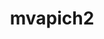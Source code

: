 ---
title: "mvapich2"
layout: cache
categories: [package, develop]
meta: {"versions": ["2.3.7", "2.3.7-1"], "compilers": ["gcc@=7.3.1", "gcc@=7.5.0"], "oss": ["amzn2", "ubuntu18.04"], "platforms": ["linux"], "targets": ["ivybridge", "x86_64", "x86_64_v3"], "stacks": ["radiuss", "root"], "num_specs": 73, "num_specs_by_stack": {"root": 73, "radiuss": 6}}
spec_details: [{"hash": "7o5ypndqat2ze75mcb6q35ba2xvftl7l", "compiler": "gcc@=7.3.1", "versions": ["2.3.7"], "os": "amzn2", "platform": "linux", "target": "ivybridge", "variants": ["~alloca", "build_system=autotools", "ch3_rank_bits=32", "~cuda", "~debug", "fabrics=mrail", "file_systems=auto", "process_managers=auto", "+regcache", "threads=multiple", "+wrapperrpath"], "stacks": ["root"], "size": "-", "tarball": "https://binaries.spack.io/develop/build_cache/linux-amzn2-ivybridge/gcc-7.3.1/mvapich2-2.3.7/linux-amzn2-ivybridge-gcc-7.3.1-mvapich2-2.3.7-7o5ypndqat2ze75mcb6q35ba2xvftl7l.spack"}, {"hash": "uergfnvrpah6cvix33mumsnvdb5s2klm", "compiler": "gcc@=7.3.1", "versions": ["2.3.7"], "os": "amzn2", "platform": "linux", "target": "ivybridge", "variants": ["~alloca", "build_system=autotools", "ch3_rank_bits=32", "~cuda", "~debug", "fabrics=mrail", "file_systems=auto", "process_managers=auto", "+regcache", "threads=multiple", "+wrapperrpath"], "stacks": ["root"], "size": "-", "tarball": "https://binaries.spack.io/develop/build_cache/linux-amzn2-ivybridge/gcc-7.3.1/mvapich2-2.3.7/linux-amzn2-ivybridge-gcc-7.3.1-mvapich2-2.3.7-uergfnvrpah6cvix33mumsnvdb5s2klm.spack"}, {"hash": "xqkmgrd37ginl42qtoxxg7vlmcfdgl3z", "compiler": "gcc@=7.3.1", "versions": ["2.3.7"], "os": "amzn2", "platform": "linux", "target": "x86_64_v3", "variants": ["~alloca", "build_system=autotools", "ch3_rank_bits=32", "~cuda", "~debug", "fabrics=mrail", "file_systems=auto", "process_managers=auto", "+regcache", "threads=multiple", "+wrapperrpath"], "stacks": ["root"], "size": "-", "tarball": "https://binaries.spack.io/develop/build_cache/linux-amzn2-x86_64_v3/gcc-7.3.1/mvapich2-2.3.7/linux-amzn2-x86_64_v3-gcc-7.3.1-mvapich2-2.3.7-xqkmgrd37ginl42qtoxxg7vlmcfdgl3z.spack"}, {"hash": "ex7udibz42gdin4q3vfcoj7gllhhydll", "compiler": "gcc@=7.3.1", "versions": ["2.3.7"], "os": "amzn2", "platform": "linux", "target": "x86_64_v3", "variants": ["~alloca", "build_system=autotools", "ch3_rank_bits=32", "~cuda", "~debug", "fabrics=mrail", "file_systems=auto", "process_managers=auto", "+regcache", "threads=multiple", "+wrapperrpath"], "stacks": ["root"], "size": "-", "tarball": "https://binaries.spack.io/develop/build_cache/linux-amzn2-x86_64_v3/gcc-7.3.1/mvapich2-2.3.7/linux-amzn2-x86_64_v3-gcc-7.3.1-mvapich2-2.3.7-ex7udibz42gdin4q3vfcoj7gllhhydll.spack"}, {"hash": "2gnaw6lxgbk6e3kiu32svzkf56nqa7gh", "compiler": "gcc@=7.3.1", "versions": ["2.3.7"], "os": "amzn2", "platform": "linux", "target": "x86_64_v3", "variants": ["~alloca", "build_system=autotools", "ch3_rank_bits=32", "~cuda", "~debug", "fabrics=mrail", "file_systems=auto", "~hwlocv2", "process_managers=auto", "+regcache", "threads=multiple", "+wrapperrpath"], "stacks": ["root"], "size": "-", "tarball": "https://binaries.spack.io/develop/build_cache/linux-amzn2-x86_64_v3/gcc-7.3.1/mvapich2-2.3.7/linux-amzn2-x86_64_v3-gcc-7.3.1-mvapich2-2.3.7-2gnaw6lxgbk6e3kiu32svzkf56nqa7gh.spack"}, {"hash": "57ow4xggpmnivsk62zqgsoxdwbjqlvzf", "compiler": "gcc@=7.3.1", "versions": ["2.3.7"], "os": "amzn2", "platform": "linux", "target": "x86_64_v3", "variants": ["~alloca", "build_system=autotools", "ch3_rank_bits=32", "~cuda", "~debug", "fabrics=mrail", "file_systems=auto", "process_managers=auto", "+regcache", "threads=multiple", "+wrapperrpath"], "stacks": ["root"], "size": "-", "tarball": "https://binaries.spack.io/develop/build_cache/linux-amzn2-x86_64_v3/gcc-7.3.1/mvapich2-2.3.7/linux-amzn2-x86_64_v3-gcc-7.3.1-mvapich2-2.3.7-57ow4xggpmnivsk62zqgsoxdwbjqlvzf.spack"}, {"hash": "v6ibvugtjn3jzgr6galf7pmueltv2yg4", "compiler": "gcc@=7.3.1", "versions": ["2.3.7"], "os": "amzn2", "platform": "linux", "target": "x86_64_v3", "variants": ["~alloca", "build_system=autotools", "ch3_rank_bits=32", "~cuda", "~debug", "fabrics=mrail", "file_systems=auto", "process_managers=auto", "+regcache", "threads=multiple", "+wrapperrpath"], "stacks": ["root"], "size": "-", "tarball": "https://binaries.spack.io/develop/build_cache/linux-amzn2-x86_64_v3/gcc-7.3.1/mvapich2-2.3.7/linux-amzn2-x86_64_v3-gcc-7.3.1-mvapich2-2.3.7-v6ibvugtjn3jzgr6galf7pmueltv2yg4.spack"}, {"hash": "5jgn47g47bby5fx2lghv2gynjbtp7adn", "compiler": "gcc@=7.3.1", "versions": ["2.3.7"], "os": "amzn2", "platform": "linux", "target": "x86_64_v3", "variants": ["~alloca", "build_system=autotools", "ch3_rank_bits=32", "~cuda", "~debug", "fabrics=mrail", "file_systems=auto", "process_managers=auto", "+regcache", "threads=multiple", "+wrapperrpath"], "stacks": ["root"], "size": "-", "tarball": "https://binaries.spack.io/develop/build_cache/linux-amzn2-x86_64_v3/gcc-7.3.1/mvapich2-2.3.7/linux-amzn2-x86_64_v3-gcc-7.3.1-mvapich2-2.3.7-5jgn47g47bby5fx2lghv2gynjbtp7adn.spack"}, {"hash": "vp5pwki353r7icvbur66x4hjtnpoursj", "compiler": "gcc@=7.3.1", "versions": ["2.3.7"], "os": "amzn2", "platform": "linux", "target": "x86_64_v3", "variants": ["~alloca", "build_system=autotools", "ch3_rank_bits=32", "~cuda", "~debug", "fabrics=mrail", "file_systems=auto", "process_managers=auto", "+regcache", "threads=multiple", "+wrapperrpath"], "stacks": ["root"], "size": "-", "tarball": "https://binaries.spack.io/develop/build_cache/linux-amzn2-x86_64_v3/gcc-7.3.1/mvapich2-2.3.7/linux-amzn2-x86_64_v3-gcc-7.3.1-mvapich2-2.3.7-vp5pwki353r7icvbur66x4hjtnpoursj.spack"}, {"hash": "m3fvsgqdaossvoylgxwcold5xlu3ln72", "compiler": "gcc@=7.3.1", "versions": ["2.3.7"], "os": "amzn2", "platform": "linux", "target": "x86_64_v3", "variants": ["~alloca", "ch3_rank_bits=32", "~cuda", "~debug", "fabrics=mrail", "file_systems=auto", "process_managers=auto", "+regcache", "threads=multiple", "+wrapperrpath"], "stacks": ["root"], "size": "-", "tarball": "https://binaries.spack.io/develop/build_cache/linux-amzn2-x86_64_v3/gcc-7.3.1/mvapich2-2.3.7/linux-amzn2-x86_64_v3-gcc-7.3.1-mvapich2-2.3.7-m3fvsgqdaossvoylgxwcold5xlu3ln72.spack"}, {"hash": "dktiad7lbayjoqacns6subjgsmmdypps", "compiler": "gcc@=7.5.0", "versions": ["2.3.7"], "os": "ubuntu18.04", "platform": "linux", "target": "x86_64", "variants": ["~alloca", "ch3_rank_bits=32", "~cuda", "~debug", "fabrics=mrail", "file_systems=auto", "process_managers=auto", "+regcache", "threads=multiple", "+wrapperrpath"], "stacks": ["root"], "size": "-", "tarball": "https://binaries.spack.io/develop/build_cache/linux-ubuntu18.04-x86_64/gcc-7.5.0/mvapich2-2.3.7/linux-ubuntu18.04-x86_64-gcc-7.5.0-mvapich2-2.3.7-dktiad7lbayjoqacns6subjgsmmdypps.spack"}, {"hash": "ezq6rao4epbcsdk7ilcykvw3pnu4xhfm", "compiler": "gcc@=7.5.0", "versions": ["2.3.7"], "os": "ubuntu18.04", "platform": "linux", "target": "x86_64", "variants": ["~alloca", "ch3_rank_bits=32", "~cuda", "~debug", "fabrics=mrail", "file_systems=auto", "process_managers=auto", "+regcache", "threads=multiple", "+wrapperrpath"], "stacks": ["root"], "size": "-", "tarball": "https://binaries.spack.io/develop/build_cache/linux-ubuntu18.04-x86_64/gcc-7.5.0/mvapich2-2.3.7/linux-ubuntu18.04-x86_64-gcc-7.5.0-mvapich2-2.3.7-ezq6rao4epbcsdk7ilcykvw3pnu4xhfm.spack"}, {"hash": "44eo23tuabxv74nbfb5qqmhgugscqnaa", "compiler": "gcc@=7.5.0", "versions": ["2.3.7"], "os": "ubuntu18.04", "platform": "linux", "target": "x86_64", "variants": ["~alloca", "ch3_rank_bits=32", "~cuda", "~debug", "fabrics=mrail", "file_systems=auto", "process_managers=auto", "+regcache", "threads=multiple", "+wrapperrpath"], "stacks": ["root"], "size": "-", "tarball": "https://binaries.spack.io/develop/build_cache/linux-ubuntu18.04-x86_64/gcc-7.5.0/mvapich2-2.3.7/linux-ubuntu18.04-x86_64-gcc-7.5.0-mvapich2-2.3.7-44eo23tuabxv74nbfb5qqmhgugscqnaa.spack"}, {"hash": "urfpprtuynureui227bch6gickstjaif", "compiler": "gcc@=7.5.0", "versions": ["2.3.7"], "os": "ubuntu18.04", "platform": "linux", "target": "x86_64", "variants": ["~alloca", "ch3_rank_bits=32", "~cuda", "~debug", "fabrics=mrail", "file_systems=auto", "process_managers=auto", "+regcache", "threads=multiple", "+wrapperrpath"], "stacks": ["root"], "size": "-", "tarball": "https://binaries.spack.io/develop/build_cache/linux-ubuntu18.04-x86_64/gcc-7.5.0/mvapich2-2.3.7/linux-ubuntu18.04-x86_64-gcc-7.5.0-mvapich2-2.3.7-urfpprtuynureui227bch6gickstjaif.spack"}, {"hash": "yccxhkwjtmgbvfyrtl3fw6o46kcnx3yr", "compiler": "gcc@=7.5.0", "versions": ["2.3.7"], "os": "ubuntu18.04", "platform": "linux", "target": "x86_64", "variants": ["~alloca", "ch3_rank_bits=32", "~cuda", "~debug", "fabrics=mrail", "file_systems=auto", "process_managers=auto", "+regcache", "threads=multiple", "+wrapperrpath"], "stacks": ["root"], "size": "-", "tarball": "https://binaries.spack.io/develop/build_cache/linux-ubuntu18.04-x86_64/gcc-7.5.0/mvapich2-2.3.7/linux-ubuntu18.04-x86_64-gcc-7.5.0-mvapich2-2.3.7-yccxhkwjtmgbvfyrtl3fw6o46kcnx3yr.spack"}, {"hash": "rzqhjzasacvwnacsoqh7tvc7fvera5oh", "compiler": "gcc@=7.5.0", "versions": ["2.3.7"], "os": "ubuntu18.04", "platform": "linux", "target": "x86_64", "variants": ["~alloca", "ch3_rank_bits=32", "~cuda", "~debug", "fabrics=mrail", "file_systems=auto", "process_managers=auto", "+regcache", "threads=multiple", "+wrapperrpath"], "stacks": ["root"], "size": "-", "tarball": "https://binaries.spack.io/develop/build_cache/linux-ubuntu18.04-x86_64/gcc-7.5.0/mvapich2-2.3.7/linux-ubuntu18.04-x86_64-gcc-7.5.0-mvapich2-2.3.7-rzqhjzasacvwnacsoqh7tvc7fvera5oh.spack"}, {"hash": "kydu3h35hiz2revtkrnz5zlhmibcod2c", "compiler": "gcc@=7.5.0", "versions": ["2.3.7"], "os": "ubuntu18.04", "platform": "linux", "target": "x86_64", "variants": ["~alloca", "ch3_rank_bits=32", "~cuda", "~debug", "fabrics=mrail", "file_systems=auto", "process_managers=auto", "+regcache", "threads=multiple", "+wrapperrpath"], "stacks": ["root"], "size": "-", "tarball": "https://binaries.spack.io/develop/build_cache/linux-ubuntu18.04-x86_64/gcc-7.5.0/mvapich2-2.3.7/linux-ubuntu18.04-x86_64-gcc-7.5.0-mvapich2-2.3.7-kydu3h35hiz2revtkrnz5zlhmibcod2c.spack"}, {"hash": "dkbrizzwm27u6z3uop24waoumgogvapr", "compiler": "gcc@=7.5.0", "versions": ["2.3.7"], "os": "ubuntu18.04", "platform": "linux", "target": "x86_64", "variants": ["~alloca", "ch3_rank_bits=32", "~cuda", "~debug", "fabrics=mrail", "file_systems=auto", "process_managers=auto", "+regcache", "threads=multiple", "+wrapperrpath"], "stacks": ["root"], "size": "-", "tarball": "https://binaries.spack.io/develop/build_cache/linux-ubuntu18.04-x86_64/gcc-7.5.0/mvapich2-2.3.7/linux-ubuntu18.04-x86_64-gcc-7.5.0-mvapich2-2.3.7-dkbrizzwm27u6z3uop24waoumgogvapr.spack"}, {"hash": "v3xwacldkpakf3kzbstdmhqh6nifvfhk", "compiler": "gcc@=7.5.0", "versions": ["2.3.7"], "os": "ubuntu18.04", "platform": "linux", "target": "x86_64", "variants": ["~alloca", "ch3_rank_bits=32", "~cuda", "~debug", "fabrics=mrail", "file_systems=auto", "process_managers=auto", "+regcache", "threads=multiple", "+wrapperrpath"], "stacks": ["root"], "size": "-", "tarball": "https://binaries.spack.io/develop/build_cache/linux-ubuntu18.04-x86_64/gcc-7.5.0/mvapich2-2.3.7/linux-ubuntu18.04-x86_64-gcc-7.5.0-mvapich2-2.3.7-v3xwacldkpakf3kzbstdmhqh6nifvfhk.spack"}, {"hash": "kbateed4a5s4l7hb6go6q5ncntgckyag", "compiler": "gcc@=7.5.0", "versions": ["2.3.7"], "os": "ubuntu18.04", "platform": "linux", "target": "x86_64", "variants": ["~alloca", "ch3_rank_bits=32", "~cuda", "~debug", "fabrics=mrail", "file_systems=auto", "process_managers=auto", "+regcache", "threads=multiple", "+wrapperrpath"], "stacks": ["root"], "size": "-", "tarball": "https://binaries.spack.io/develop/build_cache/linux-ubuntu18.04-x86_64/gcc-7.5.0/mvapich2-2.3.7/linux-ubuntu18.04-x86_64-gcc-7.5.0-mvapich2-2.3.7-kbateed4a5s4l7hb6go6q5ncntgckyag.spack"}, {"hash": "hpl5mhk7xl36cyh6up4v4io6lbbslame", "compiler": "gcc@=7.5.0", "versions": ["2.3.7"], "os": "ubuntu18.04", "platform": "linux", "target": "x86_64", "variants": ["~alloca", "ch3_rank_bits=32", "~cuda", "~debug", "fabrics=mrail", "file_systems=auto", "process_managers=auto", "+regcache", "threads=multiple", "+wrapperrpath"], "stacks": ["root"], "size": "-", "tarball": "https://binaries.spack.io/develop/build_cache/linux-ubuntu18.04-x86_64/gcc-7.5.0/mvapich2-2.3.7/linux-ubuntu18.04-x86_64-gcc-7.5.0-mvapich2-2.3.7-hpl5mhk7xl36cyh6up4v4io6lbbslame.spack"}, {"hash": "pshetuoju5ozdpzodbrgz243rfhf77eo", "compiler": "gcc@=7.5.0", "versions": ["2.3.7"], "os": "ubuntu18.04", "platform": "linux", "target": "x86_64", "variants": ["~alloca", "ch3_rank_bits=32", "~cuda", "~debug", "fabrics=mrail", "file_systems=auto", "process_managers=auto", "+regcache", "threads=multiple", "+wrapperrpath"], "stacks": ["root"], "size": "-", "tarball": "https://binaries.spack.io/develop/build_cache/linux-ubuntu18.04-x86_64/gcc-7.5.0/mvapich2-2.3.7/linux-ubuntu18.04-x86_64-gcc-7.5.0-mvapich2-2.3.7-pshetuoju5ozdpzodbrgz243rfhf77eo.spack"}, {"hash": "4doruqvdlszuvommvgtzrbslerms64u2", "compiler": "gcc@=7.5.0", "versions": ["2.3.7"], "os": "ubuntu18.04", "platform": "linux", "target": "x86_64", "variants": ["~alloca", "ch3_rank_bits=32", "~cuda", "~debug", "fabrics=mrail", "file_systems=auto", "process_managers=auto", "+regcache", "threads=multiple", "+wrapperrpath"], "stacks": ["root"], "size": "-", "tarball": "https://binaries.spack.io/develop/build_cache/linux-ubuntu18.04-x86_64/gcc-7.5.0/mvapich2-2.3.7/linux-ubuntu18.04-x86_64-gcc-7.5.0-mvapich2-2.3.7-4doruqvdlszuvommvgtzrbslerms64u2.spack"}, {"hash": "dumta7ozxeb5lxx6hbl56lyvsaiuzsvv", "compiler": "gcc@=7.5.0", "versions": ["2.3.7"], "os": "ubuntu18.04", "platform": "linux", "target": "x86_64", "variants": ["~alloca", "ch3_rank_bits=32", "~cuda", "~debug", "fabrics=mrail", "file_systems=auto", "process_managers=auto", "+regcache", "threads=multiple", "+wrapperrpath"], "stacks": ["root"], "size": "-", "tarball": "https://binaries.spack.io/develop/build_cache/linux-ubuntu18.04-x86_64/gcc-7.5.0/mvapich2-2.3.7/linux-ubuntu18.04-x86_64-gcc-7.5.0-mvapich2-2.3.7-dumta7ozxeb5lxx6hbl56lyvsaiuzsvv.spack"}, {"hash": "ool56tqfo2gskgkcux7xkhahce7ekpk2", "compiler": "gcc@=7.5.0", "versions": ["2.3.7"], "os": "ubuntu18.04", "platform": "linux", "target": "x86_64", "variants": ["~alloca", "ch3_rank_bits=32", "~cuda", "~debug", "fabrics=mrail", "file_systems=auto", "process_managers=auto", "+regcache", "threads=multiple", "+wrapperrpath"], "stacks": ["root"], "size": "-", "tarball": "https://binaries.spack.io/develop/build_cache/linux-ubuntu18.04-x86_64/gcc-7.5.0/mvapich2-2.3.7/linux-ubuntu18.04-x86_64-gcc-7.5.0-mvapich2-2.3.7-ool56tqfo2gskgkcux7xkhahce7ekpk2.spack"}, {"hash": "7u2hd24idlfi7uhhq4qdeh4ourzo73co", "compiler": "gcc@=7.5.0", "versions": ["2.3.7"], "os": "ubuntu18.04", "platform": "linux", "target": "x86_64", "variants": ["~alloca", "ch3_rank_bits=32", "~cuda", "~debug", "fabrics=mrail", "file_systems=auto", "process_managers=auto", "+regcache", "threads=multiple", "+wrapperrpath"], "stacks": ["root"], "size": "-", "tarball": "https://binaries.spack.io/develop/build_cache/linux-ubuntu18.04-x86_64/gcc-7.5.0/mvapich2-2.3.7/linux-ubuntu18.04-x86_64-gcc-7.5.0-mvapich2-2.3.7-7u2hd24idlfi7uhhq4qdeh4ourzo73co.spack"}, {"hash": "447mtqriokstoc7twz3l4ut2wlho32lv", "compiler": "gcc@=7.5.0", "versions": ["2.3.7"], "os": "ubuntu18.04", "platform": "linux", "target": "x86_64", "variants": ["~alloca", "ch3_rank_bits=32", "~cuda", "~debug", "fabrics=mrail", "file_systems=auto", "process_managers=auto", "+regcache", "threads=multiple", "+wrapperrpath"], "stacks": ["root"], "size": "-", "tarball": "https://binaries.spack.io/develop/build_cache/linux-ubuntu18.04-x86_64/gcc-7.5.0/mvapich2-2.3.7/linux-ubuntu18.04-x86_64-gcc-7.5.0-mvapich2-2.3.7-447mtqriokstoc7twz3l4ut2wlho32lv.spack"}, {"hash": "75rm2xmcbm3wpeticnbux2zvnz3br723", "compiler": "gcc@=7.5.0", "versions": ["2.3.7"], "os": "ubuntu18.04", "platform": "linux", "target": "x86_64", "variants": ["~alloca", "ch3_rank_bits=32", "~cuda", "~debug", "fabrics=mrail", "file_systems=auto", "process_managers=auto", "+regcache", "threads=multiple", "+wrapperrpath"], "stacks": ["root"], "size": "-", "tarball": "https://binaries.spack.io/develop/build_cache/linux-ubuntu18.04-x86_64/gcc-7.5.0/mvapich2-2.3.7/linux-ubuntu18.04-x86_64-gcc-7.5.0-mvapich2-2.3.7-75rm2xmcbm3wpeticnbux2zvnz3br723.spack"}, {"hash": "4qpxcxzlg74dpfxec64qpdjpd3xidepq", "compiler": "gcc@=7.5.0", "versions": ["2.3.7"], "os": "ubuntu18.04", "platform": "linux", "target": "x86_64", "variants": ["~alloca", "build_system=autotools", "ch3_rank_bits=32", "~cuda", "~debug", "fabrics=mrail", "file_systems=auto", "process_managers=auto", "+regcache", "threads=multiple", "+wrapperrpath"], "stacks": ["root"], "size": "-", "tarball": "https://binaries.spack.io/develop/build_cache/linux-ubuntu18.04-x86_64/gcc-7.5.0/mvapich2-2.3.7/linux-ubuntu18.04-x86_64-gcc-7.5.0-mvapich2-2.3.7-4qpxcxzlg74dpfxec64qpdjpd3xidepq.spack"}, {"hash": "tqpzqdwpjhv53axu4y3lc6qrbg5wjigl", "compiler": "gcc@=7.5.0", "versions": ["2.3.7"], "os": "ubuntu18.04", "platform": "linux", "target": "x86_64", "variants": ["~alloca", "ch3_rank_bits=32", "~cuda", "~debug", "fabrics=mrail", "file_systems=auto", "process_managers=auto", "+regcache", "threads=multiple", "+wrapperrpath"], "stacks": ["root"], "size": "-", "tarball": "https://binaries.spack.io/develop/build_cache/linux-ubuntu18.04-x86_64/gcc-7.5.0/mvapich2-2.3.7/linux-ubuntu18.04-x86_64-gcc-7.5.0-mvapich2-2.3.7-tqpzqdwpjhv53axu4y3lc6qrbg5wjigl.spack"}, {"hash": "w3qr5ytyt7zeh32b2otgggiuzeimwsno", "compiler": "gcc@=7.5.0", "versions": ["2.3.7"], "os": "ubuntu18.04", "platform": "linux", "target": "x86_64", "variants": ["~alloca", "ch3_rank_bits=32", "~cuda", "~debug", "fabrics=mrail", "file_systems=auto", "process_managers=auto", "+regcache", "threads=multiple", "+wrapperrpath"], "stacks": ["root"], "size": "-", "tarball": "https://binaries.spack.io/develop/build_cache/linux-ubuntu18.04-x86_64/gcc-7.5.0/mvapich2-2.3.7/linux-ubuntu18.04-x86_64-gcc-7.5.0-mvapich2-2.3.7-w3qr5ytyt7zeh32b2otgggiuzeimwsno.spack"}, {"hash": "bj6iz4tac7ip4judh5qeg3abnkxdm7az", "compiler": "gcc@=7.5.0", "versions": ["2.3.7"], "os": "ubuntu18.04", "platform": "linux", "target": "x86_64", "variants": ["~alloca", "ch3_rank_bits=32", "~cuda", "~debug", "fabrics=mrail", "file_systems=auto", "process_managers=auto", "+regcache", "threads=multiple", "+wrapperrpath"], "stacks": ["root"], "size": "-", "tarball": "https://binaries.spack.io/develop/build_cache/linux-ubuntu18.04-x86_64/gcc-7.5.0/mvapich2-2.3.7/linux-ubuntu18.04-x86_64-gcc-7.5.0-mvapich2-2.3.7-bj6iz4tac7ip4judh5qeg3abnkxdm7az.spack"}, {"hash": "55kg2rh6a5n56hwwwym3lz2eb255jslv", "compiler": "gcc@=7.5.0", "versions": ["2.3.7"], "os": "ubuntu18.04", "platform": "linux", "target": "x86_64", "variants": ["~alloca", "ch3_rank_bits=32", "~cuda", "~debug", "fabrics=mrail", "file_systems=auto", "process_managers=auto", "+regcache", "threads=multiple", "+wrapperrpath"], "stacks": ["root"], "size": "-", "tarball": "https://binaries.spack.io/develop/build_cache/linux-ubuntu18.04-x86_64/gcc-7.5.0/mvapich2-2.3.7/linux-ubuntu18.04-x86_64-gcc-7.5.0-mvapich2-2.3.7-55kg2rh6a5n56hwwwym3lz2eb255jslv.spack"}, {"hash": "atm5qzmcbtfuv2nbqzlrgqk2roud5xz6", "compiler": "gcc@=7.5.0", "versions": ["2.3.7"], "os": "ubuntu18.04", "platform": "linux", "target": "x86_64", "variants": ["~alloca", "ch3_rank_bits=32", "~cuda", "~debug", "fabrics=mrail", "file_systems=auto", "process_managers=auto", "+regcache", "threads=multiple", "+wrapperrpath"], "stacks": ["root"], "size": "-", "tarball": "https://binaries.spack.io/develop/build_cache/linux-ubuntu18.04-x86_64/gcc-7.5.0/mvapich2-2.3.7/linux-ubuntu18.04-x86_64-gcc-7.5.0-mvapich2-2.3.7-atm5qzmcbtfuv2nbqzlrgqk2roud5xz6.spack"}, {"hash": "2tijxfvygy4r6bka3cbwhujlwgrghlut", "compiler": "gcc@=7.5.0", "versions": ["2.3.7"], "os": "ubuntu18.04", "platform": "linux", "target": "x86_64", "variants": ["~alloca", "ch3_rank_bits=32", "~cuda", "~debug", "fabrics=mrail", "file_systems=auto", "process_managers=auto", "+regcache", "threads=multiple", "+wrapperrpath"], "stacks": ["root"], "size": "-", "tarball": "https://binaries.spack.io/develop/build_cache/linux-ubuntu18.04-x86_64/gcc-7.5.0/mvapich2-2.3.7/linux-ubuntu18.04-x86_64-gcc-7.5.0-mvapich2-2.3.7-2tijxfvygy4r6bka3cbwhujlwgrghlut.spack"}, {"hash": "7exnnt6t7qjy5fhggzkntkohasbjdh7w", "compiler": "gcc@=7.5.0", "versions": ["2.3.7"], "os": "ubuntu18.04", "platform": "linux", "target": "x86_64", "variants": ["~alloca", "build_system=autotools", "ch3_rank_bits=32", "~cuda", "~debug", "fabrics=mrail", "file_systems=auto", "~hwlocv2", "process_managers=auto", "+regcache", "threads=multiple", "+wrapperrpath"], "stacks": ["root"], "size": "-", "tarball": "https://binaries.spack.io/develop/build_cache/linux-ubuntu18.04-x86_64/gcc-7.5.0/mvapich2-2.3.7/linux-ubuntu18.04-x86_64-gcc-7.5.0-mvapich2-2.3.7-7exnnt6t7qjy5fhggzkntkohasbjdh7w.spack"}, {"hash": "ultealr3i7pelwlx26hehxbwznam4sa2", "compiler": "gcc@=7.5.0", "versions": ["2.3.7"], "os": "ubuntu18.04", "platform": "linux", "target": "x86_64", "variants": ["~alloca", "build_system=autotools", "ch3_rank_bits=32", "~cuda", "~debug", "fabrics=mrail", "file_systems=auto", "process_managers=auto", "+regcache", "threads=multiple", "+wrapperrpath"], "stacks": ["root"], "size": "-", "tarball": "https://binaries.spack.io/develop/build_cache/linux-ubuntu18.04-x86_64/gcc-7.5.0/mvapich2-2.3.7/linux-ubuntu18.04-x86_64-gcc-7.5.0-mvapich2-2.3.7-ultealr3i7pelwlx26hehxbwznam4sa2.spack"}, {"hash": "zy6fb2dlzdk2zmkria32kbhwnbcrrp2e", "compiler": "gcc@=7.5.0", "versions": ["2.3.7"], "os": "ubuntu18.04", "platform": "linux", "target": "x86_64", "variants": ["~alloca", "ch3_rank_bits=32", "~cuda", "~debug", "fabrics=mrail", "file_systems=auto", "process_managers=auto", "+regcache", "threads=multiple", "+wrapperrpath"], "stacks": ["root"], "size": "-", "tarball": "https://binaries.spack.io/develop/build_cache/linux-ubuntu18.04-x86_64/gcc-7.5.0/mvapich2-2.3.7/linux-ubuntu18.04-x86_64-gcc-7.5.0-mvapich2-2.3.7-zy6fb2dlzdk2zmkria32kbhwnbcrrp2e.spack"}, {"hash": "axuiocgit4iqzgywtyd6sdqfuqylwpy5", "compiler": "gcc@=7.5.0", "versions": ["2.3.7"], "os": "ubuntu18.04", "platform": "linux", "target": "x86_64", "variants": ["~alloca", "ch3_rank_bits=32", "~cuda", "~debug", "fabrics=mrail", "file_systems=auto", "process_managers=auto", "+regcache", "threads=multiple", "+wrapperrpath"], "stacks": ["root"], "size": "-", "tarball": "https://binaries.spack.io/develop/build_cache/linux-ubuntu18.04-x86_64/gcc-7.5.0/mvapich2-2.3.7/linux-ubuntu18.04-x86_64-gcc-7.5.0-mvapich2-2.3.7-axuiocgit4iqzgywtyd6sdqfuqylwpy5.spack"}, {"hash": "xld2nxdcnsgihph5r35i3pghpbogag6l", "compiler": "gcc@=7.5.0", "versions": ["2.3.7"], "os": "ubuntu18.04", "platform": "linux", "target": "x86_64", "variants": ["~alloca", "ch3_rank_bits=32", "~cuda", "~debug", "fabrics=mrail", "file_systems=auto", "process_managers=auto", "+regcache", "threads=multiple", "+wrapperrpath"], "stacks": ["root"], "size": "-", "tarball": "https://binaries.spack.io/develop/build_cache/linux-ubuntu18.04-x86_64/gcc-7.5.0/mvapich2-2.3.7/linux-ubuntu18.04-x86_64-gcc-7.5.0-mvapich2-2.3.7-xld2nxdcnsgihph5r35i3pghpbogag6l.spack"}, {"hash": "dkdnfdb4q7v6jhi7vy2cd7qgtitunly2", "compiler": "gcc@=7.5.0", "versions": ["2.3.7"], "os": "ubuntu18.04", "platform": "linux", "target": "x86_64", "variants": ["~alloca", "ch3_rank_bits=32", "~cuda", "~debug", "fabrics=mrail", "file_systems=auto", "process_managers=auto", "+regcache", "threads=multiple", "+wrapperrpath"], "stacks": ["root"], "size": "-", "tarball": "https://binaries.spack.io/develop/build_cache/linux-ubuntu18.04-x86_64/gcc-7.5.0/mvapich2-2.3.7/linux-ubuntu18.04-x86_64-gcc-7.5.0-mvapich2-2.3.7-dkdnfdb4q7v6jhi7vy2cd7qgtitunly2.spack"}, {"hash": "ti6ggjckkamdo7ltmx2nrnryrrfdgcfl", "compiler": "gcc@=7.5.0", "versions": ["2.3.7"], "os": "ubuntu18.04", "platform": "linux", "target": "x86_64", "variants": ["~alloca", "build_system=autotools", "ch3_rank_bits=32", "~cuda", "~debug", "fabrics=mrail", "file_systems=auto", "process_managers=auto", "+regcache", "threads=multiple", "+wrapperrpath"], "stacks": ["root"], "size": "-", "tarball": "https://binaries.spack.io/develop/build_cache/linux-ubuntu18.04-x86_64/gcc-7.5.0/mvapich2-2.3.7/linux-ubuntu18.04-x86_64-gcc-7.5.0-mvapich2-2.3.7-ti6ggjckkamdo7ltmx2nrnryrrfdgcfl.spack"}, {"hash": "molgagumbntlrnb6hdhwvpvdx7m3o7o2", "compiler": "gcc@=7.5.0", "versions": ["2.3.7"], "os": "ubuntu18.04", "platform": "linux", "target": "x86_64", "variants": ["~alloca", "ch3_rank_bits=32", "~cuda", "~debug", "fabrics=mrail", "file_systems=auto", "process_managers=auto", "+regcache", "threads=multiple", "+wrapperrpath"], "stacks": ["root"], "size": "-", "tarball": "https://binaries.spack.io/develop/build_cache/linux-ubuntu18.04-x86_64/gcc-7.5.0/mvapich2-2.3.7/linux-ubuntu18.04-x86_64-gcc-7.5.0-mvapich2-2.3.7-molgagumbntlrnb6hdhwvpvdx7m3o7o2.spack"}, {"hash": "meppitoufpzm25oday2g4jyy4swnco5m", "compiler": "gcc@=7.5.0", "versions": ["2.3.7"], "os": "ubuntu18.04", "platform": "linux", "target": "x86_64", "variants": ["~alloca", "ch3_rank_bits=32", "~cuda", "~debug", "fabrics=mrail", "file_systems=auto", "process_managers=auto", "+regcache", "threads=multiple", "+wrapperrpath"], "stacks": ["root"], "size": "-", "tarball": "https://binaries.spack.io/develop/build_cache/linux-ubuntu18.04-x86_64/gcc-7.5.0/mvapich2-2.3.7/linux-ubuntu18.04-x86_64-gcc-7.5.0-mvapich2-2.3.7-meppitoufpzm25oday2g4jyy4swnco5m.spack"}, {"hash": "ft5e7ja3uesxg65llbmlmy5oy3uaefus", "compiler": "gcc@=7.5.0", "versions": ["2.3.7"], "os": "ubuntu18.04", "platform": "linux", "target": "x86_64", "variants": ["~alloca", "build_system=autotools", "ch3_rank_bits=32", "~cuda", "~debug", "fabrics=mrail", "file_systems=auto", "process_managers=auto", "+regcache", "threads=multiple", "+wrapperrpath"], "stacks": ["root"], "size": "-", "tarball": "https://binaries.spack.io/develop/build_cache/linux-ubuntu18.04-x86_64/gcc-7.5.0/mvapich2-2.3.7/linux-ubuntu18.04-x86_64-gcc-7.5.0-mvapich2-2.3.7-ft5e7ja3uesxg65llbmlmy5oy3uaefus.spack"}, {"hash": "wvkoiqfff7wahaq4hvevpnlcl2m45ttg", "compiler": "gcc@=7.5.0", "versions": ["2.3.7"], "os": "ubuntu18.04", "platform": "linux", "target": "x86_64", "variants": ["~alloca", "build_system=autotools", "ch3_rank_bits=32", "~cuda", "~debug", "fabrics=mrail", "file_systems=auto", "process_managers=auto", "+regcache", "threads=multiple", "+wrapperrpath"], "stacks": ["root"], "size": "-", "tarball": "https://binaries.spack.io/develop/build_cache/linux-ubuntu18.04-x86_64/gcc-7.5.0/mvapich2-2.3.7/linux-ubuntu18.04-x86_64-gcc-7.5.0-mvapich2-2.3.7-wvkoiqfff7wahaq4hvevpnlcl2m45ttg.spack"}, {"hash": "62garv62mgsx73f5ff5nyo577pxnt47j", "compiler": "gcc@=7.5.0", "versions": ["2.3.7"], "os": "ubuntu18.04", "platform": "linux", "target": "x86_64", "variants": ["~alloca", "ch3_rank_bits=32", "~cuda", "~debug", "fabrics=mrail", "file_systems=auto", "process_managers=auto", "+regcache", "threads=multiple", "+wrapperrpath"], "stacks": ["root"], "size": "-", "tarball": "https://binaries.spack.io/develop/build_cache/linux-ubuntu18.04-x86_64/gcc-7.5.0/mvapich2-2.3.7/linux-ubuntu18.04-x86_64-gcc-7.5.0-mvapich2-2.3.7-62garv62mgsx73f5ff5nyo577pxnt47j.spack"}, {"hash": "ynzz67cinrf6bnsecl7jg47v6senjokj", "compiler": "gcc@=7.5.0", "versions": ["2.3.7"], "os": "ubuntu18.04", "platform": "linux", "target": "x86_64", "variants": ["~alloca", "ch3_rank_bits=32", "~cuda", "~debug", "fabrics=mrail", "file_systems=auto", "process_managers=auto", "+regcache", "threads=multiple", "+wrapperrpath"], "stacks": ["root"], "size": "-", "tarball": "https://binaries.spack.io/develop/build_cache/linux-ubuntu18.04-x86_64/gcc-7.5.0/mvapich2-2.3.7/linux-ubuntu18.04-x86_64-gcc-7.5.0-mvapich2-2.3.7-ynzz67cinrf6bnsecl7jg47v6senjokj.spack"}, {"hash": "33qnhjg6qdelcksxhjhxrkocflzsh7o3", "compiler": "gcc@=7.5.0", "versions": ["2.3.7"], "os": "ubuntu18.04", "platform": "linux", "target": "x86_64", "variants": ["~alloca", "ch3_rank_bits=32", "~cuda", "~debug", "fabrics=mrail", "file_systems=auto", "process_managers=auto", "+regcache", "threads=multiple", "+wrapperrpath"], "stacks": ["root"], "size": "-", "tarball": "https://binaries.spack.io/develop/build_cache/linux-ubuntu18.04-x86_64/gcc-7.5.0/mvapich2-2.3.7/linux-ubuntu18.04-x86_64-gcc-7.5.0-mvapich2-2.3.7-33qnhjg6qdelcksxhjhxrkocflzsh7o3.spack"}, {"hash": "d2idzkpl2ibz2fsqxydmqo5s5vl45nwy", "compiler": "gcc@=7.5.0", "versions": ["2.3.7"], "os": "ubuntu18.04", "platform": "linux", "target": "x86_64", "variants": ["~alloca", "ch3_rank_bits=32", "~cuda", "~debug", "fabrics=mrail", "file_systems=auto", "process_managers=auto", "+regcache", "threads=multiple", "+wrapperrpath"], "stacks": ["root"], "size": "-", "tarball": "https://binaries.spack.io/develop/build_cache/linux-ubuntu18.04-x86_64/gcc-7.5.0/mvapich2-2.3.7/linux-ubuntu18.04-x86_64-gcc-7.5.0-mvapich2-2.3.7-d2idzkpl2ibz2fsqxydmqo5s5vl45nwy.spack"}, {"hash": "iidyienf3xmxd6y3modcj2fu4xbwjer2", "compiler": "gcc@=7.5.0", "versions": ["2.3.7"], "os": "ubuntu18.04", "platform": "linux", "target": "x86_64", "variants": ["~alloca", "ch3_rank_bits=32", "~cuda", "~debug", "fabrics=mrail", "file_systems=auto", "process_managers=auto", "+regcache", "threads=multiple", "+wrapperrpath"], "stacks": ["root"], "size": "-", "tarball": "https://binaries.spack.io/develop/build_cache/linux-ubuntu18.04-x86_64/gcc-7.5.0/mvapich2-2.3.7/linux-ubuntu18.04-x86_64-gcc-7.5.0-mvapich2-2.3.7-iidyienf3xmxd6y3modcj2fu4xbwjer2.spack"}, {"hash": "pugyexitdig37u37wghoswehgwsd5avn", "compiler": "gcc@=7.5.0", "versions": ["2.3.7"], "os": "ubuntu18.04", "platform": "linux", "target": "x86_64", "variants": ["~alloca", "ch3_rank_bits=32", "~cuda", "~debug", "fabrics=mrail", "file_systems=auto", "process_managers=auto", "+regcache", "threads=multiple", "+wrapperrpath"], "stacks": ["root"], "size": "-", "tarball": "https://binaries.spack.io/develop/build_cache/linux-ubuntu18.04-x86_64/gcc-7.5.0/mvapich2-2.3.7/linux-ubuntu18.04-x86_64-gcc-7.5.0-mvapich2-2.3.7-pugyexitdig37u37wghoswehgwsd5avn.spack"}, {"hash": "6hzanvom5l6ddv44w3ljez2ph5fxb4fm", "compiler": "gcc@=7.5.0", "versions": ["2.3.7"], "os": "ubuntu18.04", "platform": "linux", "target": "x86_64", "variants": ["~alloca", "ch3_rank_bits=32", "~cuda", "~debug", "fabrics=mrail", "file_systems=auto", "process_managers=auto", "+regcache", "threads=multiple", "+wrapperrpath"], "stacks": ["root"], "size": "-", "tarball": "https://binaries.spack.io/develop/build_cache/linux-ubuntu18.04-x86_64/gcc-7.5.0/mvapich2-2.3.7/linux-ubuntu18.04-x86_64-gcc-7.5.0-mvapich2-2.3.7-6hzanvom5l6ddv44w3ljez2ph5fxb4fm.spack"}, {"hash": "5o4p6xtvder52hb4nk3r7qujrlt7ai5w", "compiler": "gcc@=7.5.0", "versions": ["2.3.7"], "os": "ubuntu18.04", "platform": "linux", "target": "x86_64_v3", "variants": ["~alloca", "build_system=autotools", "ch3_rank_bits=32", "~cuda", "~debug", "fabrics=mrail", "file_systems=auto", "~hwlocv2", "process_managers=auto", "+regcache", "threads=multiple", "+wrapperrpath"], "stacks": ["root"], "size": "-", "tarball": "https://binaries.spack.io/develop/build_cache/linux-ubuntu18.04-x86_64_v3/gcc-7.5.0/mvapich2-2.3.7/linux-ubuntu18.04-x86_64_v3-gcc-7.5.0-mvapich2-2.3.7-5o4p6xtvder52hb4nk3r7qujrlt7ai5w.spack"}, {"hash": "dsujjgctvwgvyrnkxfnv2vy4hbkarqwx", "compiler": "gcc@=7.5.0", "versions": ["2.3.7-1"], "os": "ubuntu18.04", "platform": "linux", "target": "x86_64_v3", "variants": ["~alloca", "build_system=autotools", "ch3_rank_bits=32", "~cuda", "~debug", "fabrics=mrail", "file_systems=auto", "~hwloc_graphics", "~hwlocv2", "patches=750f9f2,d98d8e7", "process_managers=auto", "+regcache", "threads=multiple", "+wrapperrpath"], "stacks": ["radiuss", "root"], "size": "-", "tarball": "https://binaries.spack.io/develop/build_cache/linux-ubuntu18.04-x86_64_v3/gcc-7.5.0/mvapich2-2.3.7-1/linux-ubuntu18.04-x86_64_v3-gcc-7.5.0-mvapich2-2.3.7-1-dsujjgctvwgvyrnkxfnv2vy4hbkarqwx.spack"}, {"hash": "xb5zlhh6e2iadtnufukt34nswiip2q4z", "compiler": "gcc@=7.5.0", "versions": ["2.3.7-1"], "os": "ubuntu18.04", "platform": "linux", "target": "x86_64_v3", "variants": ["~alloca", "build_system=autotools", "ch3_rank_bits=32", "~cuda", "~debug", "fabrics=mrail", "file_systems=auto", "~hwloc_graphics", "~hwlocv2", "patches=750f9f2,d98d8e7", "process_managers=auto", "+regcache", "threads=multiple", "+wrapperrpath"], "stacks": ["root"], "size": "-", "tarball": "https://binaries.spack.io/develop/build_cache/linux-ubuntu18.04-x86_64_v3/gcc-7.5.0/mvapich2-2.3.7-1/linux-ubuntu18.04-x86_64_v3-gcc-7.5.0-mvapich2-2.3.7-1-xb5zlhh6e2iadtnufukt34nswiip2q4z.spack"}, {"hash": "ee6ainfdhq2xe42cz5gxln4hvjc4mnjj", "compiler": "gcc@=7.5.0", "versions": ["2.3.7-1"], "os": "ubuntu18.04", "platform": "linux", "target": "x86_64_v3", "variants": ["~alloca", "build_system=autotools", "ch3_rank_bits=32", "~cuda", "~debug", "fabrics=mrail", "file_systems=auto", "~hwloc_graphics", "~hwlocv2", "patches=750f9f2,d98d8e7", "process_managers=auto", "+regcache", "threads=multiple", "+wrapperrpath"], "stacks": ["radiuss", "root"], "size": "-", "tarball": "https://binaries.spack.io/develop/build_cache/linux-ubuntu18.04-x86_64_v3/gcc-7.5.0/mvapich2-2.3.7-1/linux-ubuntu18.04-x86_64_v3-gcc-7.5.0-mvapich2-2.3.7-1-ee6ainfdhq2xe42cz5gxln4hvjc4mnjj.spack"}, {"hash": "qvetzjdz3vyxk36rf2pgri4lgxyrto2r", "compiler": "gcc@=7.5.0", "versions": ["2.3.7-1"], "os": "ubuntu18.04", "platform": "linux", "target": "x86_64_v3", "variants": ["~alloca", "build_system=autotools", "ch3_rank_bits=32", "~cuda", "~debug", "fabrics=mrail", "file_systems=auto", "~hwlocv2", "process_managers=auto", "+regcache", "threads=multiple", "+wrapperrpath"], "stacks": ["root"], "size": "-", "tarball": "https://binaries.spack.io/develop/build_cache/linux-ubuntu18.04-x86_64_v3/gcc-7.5.0/mvapich2-2.3.7-1/linux-ubuntu18.04-x86_64_v3-gcc-7.5.0-mvapich2-2.3.7-1-qvetzjdz3vyxk36rf2pgri4lgxyrto2r.spack"}, {"hash": "3r7avjy24ywqmtornbtdyoj6vk7n23vu", "compiler": "gcc@=7.5.0", "versions": ["2.3.7"], "os": "ubuntu18.04", "platform": "linux", "target": "x86_64_v3", "variants": ["~alloca", "build_system=autotools", "ch3_rank_bits=32", "~cuda", "~debug", "fabrics=mrail", "file_systems=auto", "~hwlocv2", "process_managers=auto", "+regcache", "threads=multiple", "+wrapperrpath"], "stacks": ["root"], "size": "-", "tarball": "https://binaries.spack.io/develop/build_cache/linux-ubuntu18.04-x86_64_v3/gcc-7.5.0/mvapich2-2.3.7/linux-ubuntu18.04-x86_64_v3-gcc-7.5.0-mvapich2-2.3.7-3r7avjy24ywqmtornbtdyoj6vk7n23vu.spack"}, {"hash": "3cf3u6prbc33toaglrytmwpeuny3x2a7", "compiler": "gcc@=7.5.0", "versions": ["2.3.7"], "os": "ubuntu18.04", "platform": "linux", "target": "x86_64_v3", "variants": ["~alloca", "build_system=autotools", "ch3_rank_bits=32", "~cuda", "~debug", "fabrics=mrail", "file_systems=auto", "~hwlocv2", "process_managers=auto", "+regcache", "threads=multiple", "+wrapperrpath"], "stacks": ["root"], "size": "-", "tarball": "https://binaries.spack.io/develop/build_cache/linux-ubuntu18.04-x86_64_v3/gcc-7.5.0/mvapich2-2.3.7/linux-ubuntu18.04-x86_64_v3-gcc-7.5.0-mvapich2-2.3.7-3cf3u6prbc33toaglrytmwpeuny3x2a7.spack"}, {"hash": "3dujzrr4fat65k5wvfxa3yo425llpt62", "compiler": "gcc@=7.5.0", "versions": ["2.3.7"], "os": "ubuntu18.04", "platform": "linux", "target": "x86_64_v3", "variants": ["~alloca", "build_system=autotools", "ch3_rank_bits=32", "~cuda", "~debug", "fabrics=mrail", "file_systems=auto", "~hwlocv2", "process_managers=auto", "+regcache", "threads=multiple", "+wrapperrpath"], "stacks": ["root"], "size": "-", "tarball": "https://binaries.spack.io/develop/build_cache/linux-ubuntu18.04-x86_64_v3/gcc-7.5.0/mvapich2-2.3.7/linux-ubuntu18.04-x86_64_v3-gcc-7.5.0-mvapich2-2.3.7-3dujzrr4fat65k5wvfxa3yo425llpt62.spack"}, {"hash": "yby26oyqz67ydsg5u24mtbwy5cpwy4n6", "compiler": "gcc@=7.5.0", "versions": ["2.3.7"], "os": "ubuntu18.04", "platform": "linux", "target": "x86_64_v3", "variants": ["~alloca", "build_system=autotools", "ch3_rank_bits=32", "~cuda", "~debug", "fabrics=mrail", "file_systems=auto", "~hwlocv2", "process_managers=auto", "+regcache", "threads=multiple", "+wrapperrpath"], "stacks": ["root"], "size": "-", "tarball": "https://binaries.spack.io/develop/build_cache/linux-ubuntu18.04-x86_64_v3/gcc-7.5.0/mvapich2-2.3.7/linux-ubuntu18.04-x86_64_v3-gcc-7.5.0-mvapich2-2.3.7-yby26oyqz67ydsg5u24mtbwy5cpwy4n6.spack"}, {"hash": "z26gnyq44dljly7njhd7marzxsvbxxjw", "compiler": "gcc@=7.5.0", "versions": ["2.3.7-1"], "os": "ubuntu18.04", "platform": "linux", "target": "x86_64_v3", "variants": ["~alloca", "build_system=autotools", "ch3_rank_bits=32", "~cuda", "~debug", "fabrics=mrail", "file_systems=auto", "~hwloc_graphics", "~hwlocv2", "patches=750f9f2,d98d8e7", "process_managers=auto", "+regcache", "threads=multiple", "+wrapperrpath"], "stacks": ["root"], "size": "-", "tarball": "https://binaries.spack.io/develop/build_cache/linux-ubuntu18.04-x86_64_v3/gcc-7.5.0/mvapich2-2.3.7-1/linux-ubuntu18.04-x86_64_v3-gcc-7.5.0-mvapich2-2.3.7-1-z26gnyq44dljly7njhd7marzxsvbxxjw.spack"}, {"hash": "3vufpea57w2wltkmwhnt4lk3eig7ixlv", "compiler": "gcc@=7.5.0", "versions": ["2.3.7-1"], "os": "ubuntu18.04", "platform": "linux", "target": "x86_64_v3", "variants": ["~alloca", "build_system=autotools", "ch3_rank_bits=32", "~cuda", "~debug", "fabrics=mrail", "file_systems=auto", "~hwloc_graphics", "~hwlocv2", "patches=750f9f2,d98d8e7", "process_managers=auto", "+regcache", "threads=multiple", "+wrapperrpath"], "stacks": ["radiuss", "root"], "size": "-", "tarball": "https://binaries.spack.io/develop/build_cache/linux-ubuntu18.04-x86_64_v3/gcc-7.5.0/mvapich2-2.3.7-1/linux-ubuntu18.04-x86_64_v3-gcc-7.5.0-mvapich2-2.3.7-1-3vufpea57w2wltkmwhnt4lk3eig7ixlv.spack"}, {"hash": "7fl5ltvmpebb554eujlle4rm4e4gccx7", "compiler": "gcc@=7.5.0", "versions": ["2.3.7-1"], "os": "ubuntu18.04", "platform": "linux", "target": "x86_64_v3", "variants": ["~alloca", "build_system=autotools", "ch3_rank_bits=32", "~cuda", "~debug", "fabrics=mrail", "file_systems=auto", "~hwloc_graphics", "~hwlocv2", "patches=750f9f2,d98d8e7", "process_managers=auto", "+regcache", "threads=multiple", "+wrapperrpath"], "stacks": ["radiuss", "root"], "size": "-", "tarball": "https://binaries.spack.io/develop/build_cache/linux-ubuntu18.04-x86_64_v3/gcc-7.5.0/mvapich2-2.3.7-1/linux-ubuntu18.04-x86_64_v3-gcc-7.5.0-mvapich2-2.3.7-1-7fl5ltvmpebb554eujlle4rm4e4gccx7.spack"}, {"hash": "wweawrw6nvy3lelm7epv2p74l5f3wt4c", "compiler": "gcc@=7.5.0", "versions": ["2.3.7-1"], "os": "ubuntu18.04", "platform": "linux", "target": "x86_64_v3", "variants": ["~alloca", "build_system=autotools", "ch3_rank_bits=32", "~cuda", "~debug", "fabrics=mrail", "file_systems=auto", "~hwloc_graphics", "~hwlocv2", "process_managers=auto", "+regcache", "threads=multiple", "+wrapperrpath"], "stacks": ["root"], "size": "-", "tarball": "https://binaries.spack.io/develop/build_cache/linux-ubuntu18.04-x86_64_v3/gcc-7.5.0/mvapich2-2.3.7-1/linux-ubuntu18.04-x86_64_v3-gcc-7.5.0-mvapich2-2.3.7-1-wweawrw6nvy3lelm7epv2p74l5f3wt4c.spack"}, {"hash": "za5k77wco5i6x7sbmoghtqtlkwwntpzi", "compiler": "gcc@=7.5.0", "versions": ["2.3.7-1"], "os": "ubuntu18.04", "platform": "linux", "target": "x86_64_v3", "variants": ["~alloca", "build_system=autotools", "ch3_rank_bits=32", "~cuda", "~debug", "fabrics=mrail", "file_systems=auto", "~hwloc_graphics", "~hwlocv2", "patches=d98d8e7", "process_managers=auto", "+regcache", "threads=multiple", "+wrapperrpath"], "stacks": ["root"], "size": "-", "tarball": "https://binaries.spack.io/develop/build_cache/linux-ubuntu18.04-x86_64_v3/gcc-7.5.0/mvapich2-2.3.7-1/linux-ubuntu18.04-x86_64_v3-gcc-7.5.0-mvapich2-2.3.7-1-za5k77wco5i6x7sbmoghtqtlkwwntpzi.spack"}, {"hash": "ytvsatapb3u4ms475pojayjeolmot4qm", "compiler": "gcc@=7.5.0", "versions": ["2.3.7-1"], "os": "ubuntu18.04", "platform": "linux", "target": "x86_64_v3", "variants": ["~alloca", "build_system=autotools", "ch3_rank_bits=32", "~cuda", "~debug", "fabrics=mrail", "file_systems=auto", "~hwloc_graphics", "~hwlocv2", "patches=750f9f2,d98d8e7", "process_managers=auto", "+regcache", "threads=multiple", "+wrapperrpath"], "stacks": ["radiuss", "root"], "size": "-", "tarball": "https://binaries.spack.io/develop/build_cache/linux-ubuntu18.04-x86_64_v3/gcc-7.5.0/mvapich2-2.3.7-1/linux-ubuntu18.04-x86_64_v3-gcc-7.5.0-mvapich2-2.3.7-1-ytvsatapb3u4ms475pojayjeolmot4qm.spack"}, {"hash": "wjiy7rj64flvdofwfjqqv5b4dvuaffza", "compiler": "gcc@=7.5.0", "versions": ["2.3.7-1"], "os": "ubuntu18.04", "platform": "linux", "target": "x86_64_v3", "variants": ["~alloca", "build_system=autotools", "ch3_rank_bits=32", "~cuda", "~debug", "fabrics=mrail", "file_systems=auto", "~hwloc_graphics", "~hwlocv2", "patches=750f9f2,d98d8e7", "process_managers=auto", "+regcache", "threads=multiple", "+wrapperrpath"], "stacks": ["root"], "size": "-", "tarball": "https://binaries.spack.io/develop/build_cache/linux-ubuntu18.04-x86_64_v3/gcc-7.5.0/mvapich2-2.3.7-1/linux-ubuntu18.04-x86_64_v3-gcc-7.5.0-mvapich2-2.3.7-1-wjiy7rj64flvdofwfjqqv5b4dvuaffza.spack"}, {"hash": "5sfefazznrne3c7gk2x2zoprqgtfk7w6", "compiler": "gcc@=7.5.0", "versions": ["2.3.7-1"], "os": "ubuntu18.04", "platform": "linux", "target": "x86_64_v3", "variants": ["~alloca", "build_system=autotools", "ch3_rank_bits=32", "~cuda", "~debug", "fabrics=mrail", "file_systems=auto", "~hwloc_graphics", "~hwlocv2", "patches=750f9f2,d98d8e7", "process_managers=auto", "+regcache", "threads=multiple", "+wrapperrpath"], "stacks": ["radiuss", "root"], "size": "-", "tarball": "https://binaries.spack.io/develop/build_cache/linux-ubuntu18.04-x86_64_v3/gcc-7.5.0/mvapich2-2.3.7-1/linux-ubuntu18.04-x86_64_v3-gcc-7.5.0-mvapich2-2.3.7-1-5sfefazznrne3c7gk2x2zoprqgtfk7w6.spack"}, {"hash": "hfnkxslban7zm7eqijnh3d4xfknb5dnx", "compiler": "gcc@=7.5.0", "versions": ["2.3.7-1"], "os": "ubuntu18.04", "platform": "linux", "target": "x86_64_v3", "variants": ["~alloca", "build_system=autotools", "ch3_rank_bits=32", "~cuda", "~debug", "fabrics=mrail", "file_systems=auto", "~hwloc_graphics", "~hwlocv2", "patches=750f9f2,d98d8e7", "process_managers=auto", "+regcache", "threads=multiple", "+wrapperrpath"], "stacks": ["root"], "size": "-", "tarball": "https://binaries.spack.io/develop/build_cache/linux-ubuntu18.04-x86_64_v3/gcc-7.5.0/mvapich2-2.3.7-1/linux-ubuntu18.04-x86_64_v3-gcc-7.5.0-mvapich2-2.3.7-1-hfnkxslban7zm7eqijnh3d4xfknb5dnx.spack"}, {"hash": "fpi7pmdrgrkegr6htowya52vzumfqqjs", "compiler": "gcc@=7.5.0", "versions": ["2.3.7-1"], "os": "ubuntu18.04", "platform": "linux", "target": "x86_64_v3", "variants": ["~alloca", "build_system=autotools", "ch3_rank_bits=32", "~cuda", "~debug", "fabrics=mrail", "file_systems=auto", "~hwloc_graphics", "~hwlocv2", "process_managers=auto", "+regcache", "threads=multiple", "+wrapperrpath"], "stacks": ["root"], "size": "-", "tarball": "https://binaries.spack.io/develop/build_cache/linux-ubuntu18.04-x86_64_v3/gcc-7.5.0/mvapich2-2.3.7-1/linux-ubuntu18.04-x86_64_v3-gcc-7.5.0-mvapich2-2.3.7-1-fpi7pmdrgrkegr6htowya52vzumfqqjs.spack"}, {"hash": "6onzojualqxgxqeed22t6xma5ia3ep2v", "compiler": "gcc@=7.5.0", "versions": ["2.3.7-1"], "os": "ubuntu18.04", "platform": "linux", "target": "x86_64_v3", "variants": ["~alloca", "build_system=autotools", "ch3_rank_bits=32", "~cuda", "~debug", "fabrics=mrail", "file_systems=auto", "~hwloc_graphics", "~hwlocv2", "patches=d98d8e7", "process_managers=auto", "+regcache", "threads=multiple", "+wrapperrpath"], "stacks": ["root"], "size": "-", "tarball": "https://binaries.spack.io/develop/build_cache/linux-ubuntu18.04-x86_64_v3/gcc-7.5.0/mvapich2-2.3.7-1/linux-ubuntu18.04-x86_64_v3-gcc-7.5.0-mvapich2-2.3.7-1-6onzojualqxgxqeed22t6xma5ia3ep2v.spack"}]
---